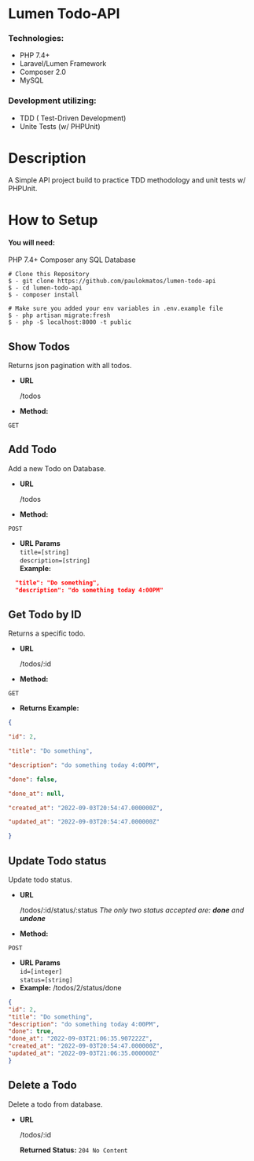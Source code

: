 
# Lumen Todo-API  
  
### Technologies:  
- PHP 7.4+  
- Laravel/Lumen Framework  
- Composer 2.0  
- MySQL  
  
### Development utilizing:  
- TDD ( Test-Driven Development)  
- Unite Tests (w/ PHPUnit)  
  
# Description  
  
A Simple API project build to practice TDD methodology and unit tests w/ PHPUnit.  
  

# How to Setup
#### You will need:
PHP 7.4+
Composer
any SQL Database

    # Clone this Repository
    $ - git clone https://github.com/paulokmatos/lumen-todo-api
    $ - cd lumen-todo-api
    $ - composer install
    
    # Make sure you added your env variables in .env.example file
    $ - php artisan migrate:fresh 
    $ - php -S localhost:8000 -t public


**Show Todos**  
----  
Returns json pagination with all todos.  
  
* **URL**  
  
  /todos  
  
* **Method:**  
  
 `GET`  
  
**Add Todo**  
----  
Add a new Todo on Database.  
  
* **URL**  
  
  /todos  
  
* **Method:**  
  
 `POST`  
*  **URL Params**  
 `title=[string]`  
 `description=[string]`  
 **Example:**  
  
 ```JSON {  
   "title": "Do something",   
   "description": "do something today 4:00PM"  
  ```
**Get Todo by ID**  
----  
  Returns a specific todo.  
  
* **URL**  
  
  /todos/:id  
  
* **Method:**  
  
 `GET`
* **Returns Example:**
```JSON
{

"id": 2,

"title": "Do something",

"description": "do something today 4:00PM",

"done": false,

"done_at": null,

"created_at": "2022-09-03T20:54:47.000000Z",

"updated_at": "2022-09-03T20:54:47.000000Z"

}
```

**Update Todo status**  
----  
Update todo status.  
  
* **URL**  
  
  /todos/:id/status/:status
  *The only two status accepted are: **done**  and **undone***
  
* **Method:**  
  
 `POST` 
 *  **URL Params**  
 `id=[integer]`  
 `status=[string]`  
* **Example:**
	/todos/2/status/done
```JSON
{
"id": 2,
"title": "Do something",
"description": "do something today 4:00PM",
"done": true,
"done_at": "2022-09-03T21:06:35.907222Z",
"created_at": "2022-09-03T20:54:47.000000Z",
"updated_at": "2022-09-03T21:06:35.000000Z"
}
```

**Delete a Todo**
---
Delete a todo from database.

* **URL**  
 
  /todos/:id
  
  **Returned Status:** 
  `204 No Content`
  
